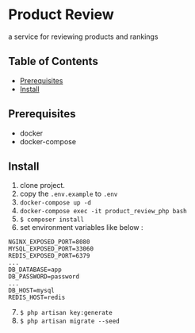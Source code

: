 # Product Review

a service for reviewing products and rankings

## Table of Contents

- [Prerequisites](#prerequesties)
- [Install](#install)

## Prerequisites

- docker
- docker-compose

## Install

1. clone project.
2. copy the `.env.example` to `.env`
3. `docker-compose up -d`
4. `docker-compose exec -it product_review_php bash`
5. `$ composer install`
6. set environment variables like below :

```
NGINX_EXPOSED_PORT=8080
MYSQL_EXPOSED_PORT=33060
REDIS_EXPOSED_PORT=6379
...
DB_DATABASE=app
DB_PASSWORD=password
...
DB_HOST=mysql
REDIS_HOST=redis
```

7. `$ php artisan key:generate`
8. `$ php artisan migrate --seed`

